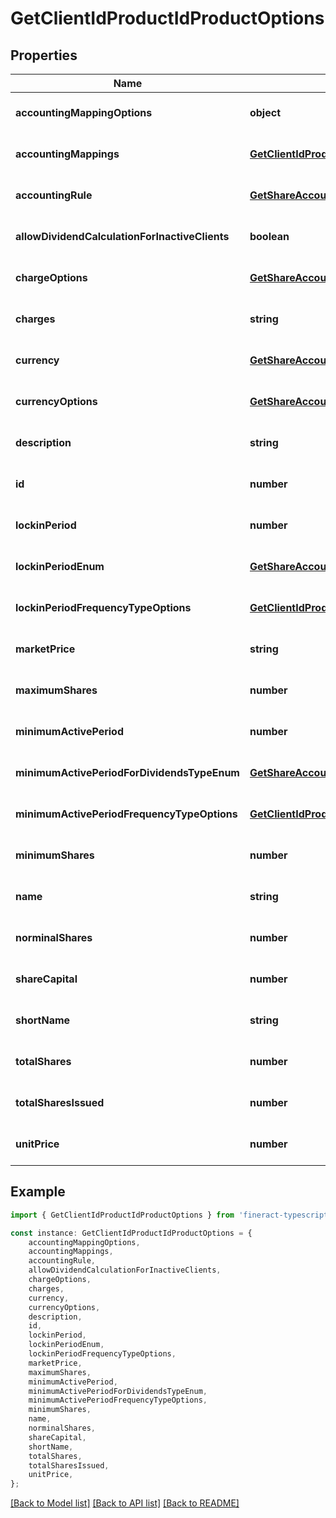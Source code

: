 # GetClientIdProductIdProductOptions


## Properties

Name | Type | Description | Notes
------------ | ------------- | ------------- | -------------
**accountingMappingOptions** | **object** |  | [optional] [default to undefined]
**accountingMappings** | [**GetClientIdProductIdAccountingMappings**](GetClientIdProductIdAccountingMappings.md) |  | [optional] [default to undefined]
**accountingRule** | [**GetShareAccountsClientIdProductIdAccountingRule**](GetShareAccountsClientIdProductIdAccountingRule.md) |  | [optional] [default to undefined]
**allowDividendCalculationForInactiveClients** | **boolean** |  | [optional] [default to undefined]
**chargeOptions** | [**GetShareAccountsChargeOptions**](GetShareAccountsChargeOptions.md) |  | [optional] [default to undefined]
**charges** | **string** |  | [optional] [default to undefined]
**currency** | [**GetShareAccountsCurrency**](GetShareAccountsCurrency.md) |  | [optional] [default to undefined]
**currencyOptions** | [**GetShareAccountsCurrency**](GetShareAccountsCurrency.md) |  | [optional] [default to undefined]
**description** | **string** |  | [optional] [default to undefined]
**id** | **number** |  | [optional] [default to undefined]
**lockinPeriod** | **number** |  | [optional] [default to undefined]
**lockinPeriodEnum** | [**GetShareAccountsClientIdProductIdLockPeriodTypeEnum**](GetShareAccountsClientIdProductIdLockPeriodTypeEnum.md) |  | [optional] [default to undefined]
**lockinPeriodFrequencyTypeOptions** | [**GetClientIdProductIdLockinPeriodFrequencyTypeOptions**](GetClientIdProductIdLockinPeriodFrequencyTypeOptions.md) |  | [optional] [default to undefined]
**marketPrice** | **string** |  | [optional] [default to undefined]
**maximumShares** | **number** |  | [optional] [default to undefined]
**minimumActivePeriod** | **number** |  | [optional] [default to undefined]
**minimumActivePeriodForDividendsTypeEnum** | [**GetShareAccountsClientIdProductIdMinimumActivePeriodForDividendsTypeEnum**](GetShareAccountsClientIdProductIdMinimumActivePeriodForDividendsTypeEnum.md) |  | [optional] [default to undefined]
**minimumActivePeriodFrequencyTypeOptions** | [**GetClientIdProductIdMinimumActivePeriodFrequencyTypeOptions**](GetClientIdProductIdMinimumActivePeriodFrequencyTypeOptions.md) |  | [optional] [default to undefined]
**minimumShares** | **number** |  | [optional] [default to undefined]
**name** | **string** |  | [optional] [default to undefined]
**norminalShares** | **number** |  | [optional] [default to undefined]
**shareCapital** | **number** |  | [optional] [default to undefined]
**shortName** | **string** |  | [optional] [default to undefined]
**totalShares** | **number** |  | [optional] [default to undefined]
**totalSharesIssued** | **number** |  | [optional] [default to undefined]
**unitPrice** | **number** |  | [optional] [default to undefined]

## Example

```typescript
import { GetClientIdProductIdProductOptions } from 'fineract-typescript-client';

const instance: GetClientIdProductIdProductOptions = {
    accountingMappingOptions,
    accountingMappings,
    accountingRule,
    allowDividendCalculationForInactiveClients,
    chargeOptions,
    charges,
    currency,
    currencyOptions,
    description,
    id,
    lockinPeriod,
    lockinPeriodEnum,
    lockinPeriodFrequencyTypeOptions,
    marketPrice,
    maximumShares,
    minimumActivePeriod,
    minimumActivePeriodForDividendsTypeEnum,
    minimumActivePeriodFrequencyTypeOptions,
    minimumShares,
    name,
    norminalShares,
    shareCapital,
    shortName,
    totalShares,
    totalSharesIssued,
    unitPrice,
};
```

[[Back to Model list]](../README.md#documentation-for-models) [[Back to API list]](../README.md#documentation-for-api-endpoints) [[Back to README]](../README.md)
